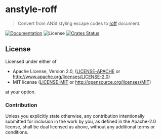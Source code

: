 # anstyle-roff

> Convert from ANSI styling escape codes to [roff](https://manpages.debian.org/bullseye/groff/groff.7.en.html) document.

[![Documentation](https://img.shields.io/badge/docs-master-blue.svg)][Documentation]
![License](https://img.shields.io/crates/l/anstyle-roff.svg)
[![Crates Status](https://img.shields.io/crates/v/anstyle-roff.svg)](https://crates.io/crates/anstyle-roff)

## License

Licensed under either of

 * Apache License, Version 2.0, ([LICENSE-APACHE](LICENSE-APACHE) or http://www.apache.org/licenses/LICENSE-2.0)
 * MIT license ([LICENSE-MIT](LICENSE-MIT) or http://opensource.org/licenses/MIT)

at your option.

### Contribution

Unless you explicitly state otherwise, any contribution intentionally
submitted for inclusion in the work by you, as defined in the Apache-2.0
license, shall be dual licensed as above, without any additional terms or
conditions.

[Crates.io]: https://crates.io/crates/anstyle-roff
[Documentation]: https://docs.rs/anstyle-roff
